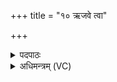 +++
title = "१० ऋजवे त्वा"

+++
<details><summary>पदपाठः</summary>

ऋ॒जवे॑ त्वा॒। सा॒धवे॑। त्वा॒। सु॒क्षि॒त्याऽइति॑ सुक्षि॒त्यै। त्वा॒। म॒खाय॑। त्वा॒। म॒खस्य॑। त्वा॒। शी॒र्ष्णे। म॒खाय॑। त्वा॒। म॒खस्य॑। त्वा॒। शी॒र्ष्णे। म॒खाय॑। त्वा॒। म॒खस्य॑। त्वा॒। शी॒र्ष्णे। १०।
</details>

<details><summary>अधिमन्त्रम् (VC)</summary>

- विद्वांसो देवता
- दध्यङ्ङाथर्वण ऋषिः
- स्वराट्पङ्क्तिः
- पञ्चमः
</details>